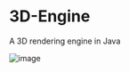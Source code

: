 # 3D-Engine

A 3D rendering engine in Java

![image](https://github.com/Whatyesoh/3D-Engine/assets/43829957/03261885-e4e7-4a10-969c-d0d468b8afed)
